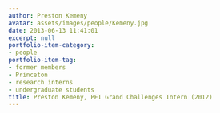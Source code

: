 ```yaml
---
author: Preston Kemeny
avatar: assets/images/people/Kemeny.jpg
date: 2013-06-13 11:41:01
excerpt: null
portfolio-item-category:
- people
portfolio-item-tag:
- former members
- Princeton
- research interns
- undergraduate students
title: Preston Kemeny, PEI Grand Challenges Intern (2012)
---
```

